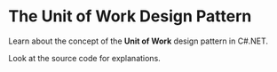 # The Unit of Work Design Pattern
<p>Learn about the concept of the <b>Unit of Work</b> design pattern in C#.NET.</p>
<p>Look at the source code for explanations.</p>
